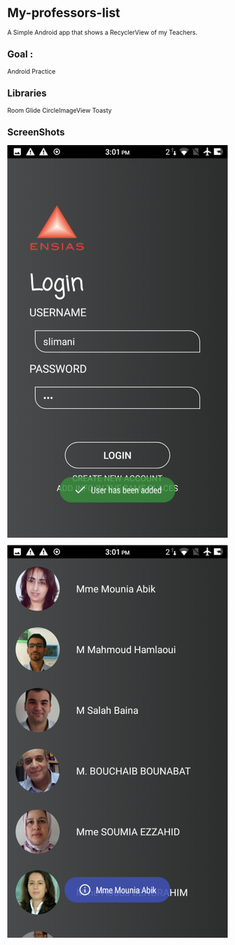 # My-professors-list
A Simple Android app that shows a RecyclerView of my Teachers.

## Goal : 
Android Practice

## Libraries
Room
Glide
CircleImageView
Toasty

## ScreenShots
![Main](https://raw.githubusercontent.com/mohammedSlimani/My-professors-list/master/screenShots/Adding_user.png)

![After Login](https://raw.githubusercontent.com/mohammedSlimani/My-professors-list/master/screenShots/After_the_login.png)


